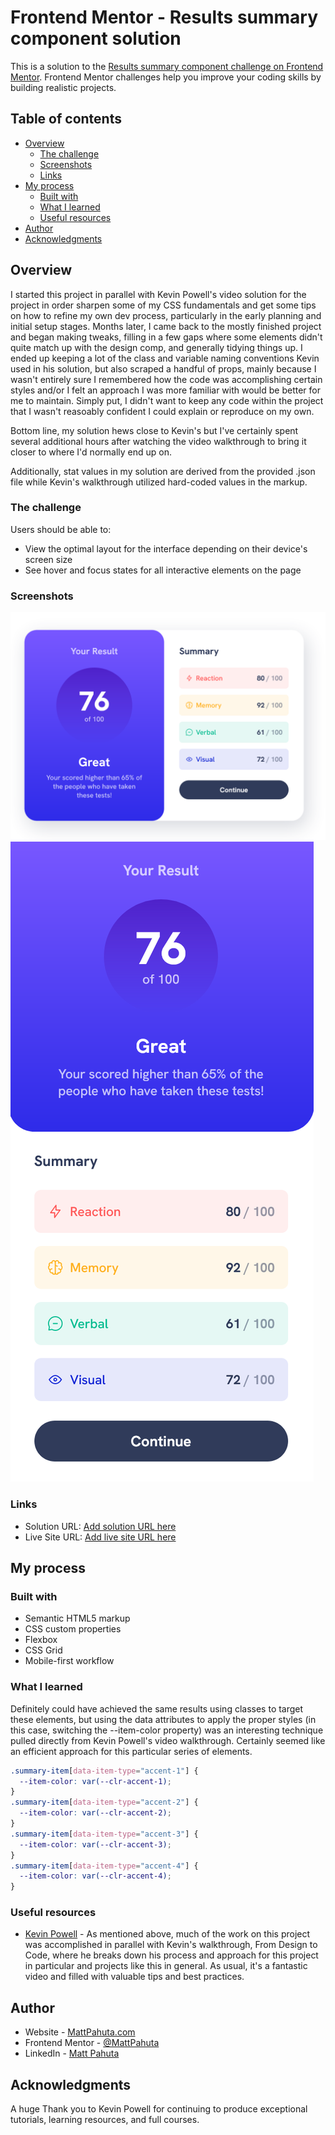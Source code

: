 # Frontend Mentor - Results summary component solution

This is a solution to the [Results summary component challenge on Frontend Mentor](https://www.frontendmentor.io/challenges/results-summary-component-CE_K6s0maV). Frontend Mentor challenges help you improve your coding skills by building realistic projects. 
## Table of contents

- [Overview](#overview)
  - [The challenge](#the-challenge)
  - [Screenshots](#screenshots)
  - [Links](#links)
- [My process](#my-process)
  - [Built with](#built-with)
  - [What I learned](#what-i-learned)
  - [Useful resources](#useful-resources)
- [Author](#author)
- [Acknowledgments](#acknowledgments)


## Overview

I started this project in parallel with Kevin Powell's video solution for the project in order sharpen some of my CSS fundamentals and get some tips on how to refine my own dev process, particularly in the early planning and initial setup stages. Months later, I came back to the mostly finished project and began making tweaks, filling in a few gaps where some elements didn't quite match up with the design comp, and generally tidying things up. I ended up keeping a lot of the class and variable naming conventions Kevin used in his solution, but also scraped a handful of props, mainly because I wasn't entirely sure I remembered how the code was accomplishing certain styles and/or I felt an approach I was more familiar with would be better for me to maintain. Simply put, I didn't want to keep any code within the project that I wasn't reasoably confident I could explain or reproduce on my own.

Bottom line, my solution hews close to Kevin's but I've certainly spent several additional hours after watching the video walkthrough to bring it closer to where I'd normally end up on.

Additionally, stat values in my solution are derived from the provided .json file while Kevin's walkthrough utilized hard-coded values in the markup.

### The challenge

Users should be able to:

- View the optimal layout for the interface depending on their device's screen size
- See hover and focus states for all interactive elements on the page

### Screenshots

![Desktop](./assets/images/project-ss-desktop.png)
![Mobile](./assets/images/project-ss-mobile.png)

### Links

- Solution URL: [Add solution URL here](https://your-solution-url.com)
- Live Site URL: [Add live site URL here](https://your-live-site-url.com)

## My process

### Built with

- Semantic HTML5 markup
- CSS custom properties
- Flexbox
- CSS Grid
- Mobile-first workflow

### What I learned

Definitely could have achieved the same results using classes to target these elements, but using the data attributes to apply the proper styles (in this case, switching the --item-color property) was an interesting technique pulled directly from Kevin Powell's video walkthrough. Certainly seemed like an efficient approach for this particular series of elements.

```css
.summary-item[data-item-type="accent-1"] {
  --item-color: var(--clr-accent-1);
}
.summary-item[data-item-type="accent-2"] {
  --item-color: var(--clr-accent-2);
}
.summary-item[data-item-type="accent-3"] {
  --item-color: var(--clr-accent-3);
}
.summary-item[data-item-type="accent-4"] {
  --item-color: var(--clr-accent-4);
}
```

### Useful resources

- [Kevin Powell](https://youtu.be/KqFAs5d3Yl8?si=UWHPc2768xgGqKwU) - As mentioned above, much of the work on this project was accomplished in parallel with Kevin's walkthrough, From Design to Code, where he breaks down his process and approach for this project in particular and projects like this in general. As usual, it's a fantastic video and filled with valuable tips and best practices.

## Author

- Website - [MattPahuta.com](https://www.mattpahuta.com)
- Frontend Mentor - [@MattPahuta](https://www.frontendmentor.io/profile/MattPahuta)
- LinkedIn - [Matt Pahuta](www.linkedin.com/in/mattpahuta)


## Acknowledgments

A huge Thank you to Kevin Powell for continuing to produce exceptional tutorials, learning resources, and full courses. 
